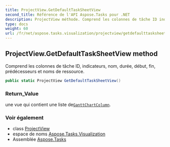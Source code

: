 ```yaml
---
title: ProjectView.GetDefaultTaskSheetView
second_title: Référence de l'API Aspose.Tasks pour .NET
description: ProjectView méthode. Comprend les colonnes de tâche ID indicateurs nom durée début fin prédécesseurs et noms de ressource.
type: docs
weight: 60
url: /fr/net/aspose.tasks.visualization/projectview/getdefaulttasksheetview/
---
```

## ProjectView.GetDefaultTaskSheetView method

Comprend les colonnes de tâche ID, indicateurs, nom, durée, début, fin, prédécesseurs et noms de ressource.

```csharp
public static ProjectView GetDefaultTaskSheetView()
```

### Return_Value

une vue qui contient une liste de[`GanttChartColumn`](../../ganttchartcolumn/).

### Voir également

* class [ProjectView](../)
* espace de noms [Aspose.Tasks.Visualization](../../projectview/)
* Assemblée [Aspose.Tasks](../../../)


